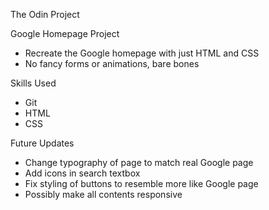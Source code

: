 The Odin Project 

Google Homepage Project

- Recreate the Google homepage with just HTML and CSS 
- No fancy forms or animations, bare bones 

Skills Used 
- Git
- HTML
- CSS

Future Updates
- Change typography of page to match real Google page
- Add icons in search textbox
- Fix styling of buttons to resemble more like Google page
- Possibly make all contents responsive